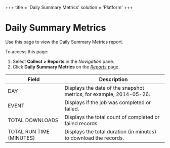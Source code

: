 +++
title = 'Daily Summary Metrics'
solution = 'Platform'
+++

# Daily Summary Metrics

<div class="use">

Use this page to view the Daily Summary Metrics report.

</div>

To access this page:

1.  Select <span style="font-weight: bold;">Collect \> Reports</span> in
    the <span style="font-style: italic;">Navigation</span> pane.
2.  Click <span style="font-weight: bold;">Daily Summary Metrics</span>
    on the *[Reports](Reports.htm)*
page.

| Field                    | Description                                                         |
| ------------------------ | ------------------------------------------------------------------- |
| DAY                      | Displays the date of the snapshot metrics, for example, 2014-05-26. |
| EVENT                    | Displays if the job was completed or failed.                        |
| TOTAL DOWNLOADS          | Displays the total count of completed or failed records             |
| TOTAL RUN TIME (MINUTES) | Displays the total duration (in minutes) to download the records.   |
